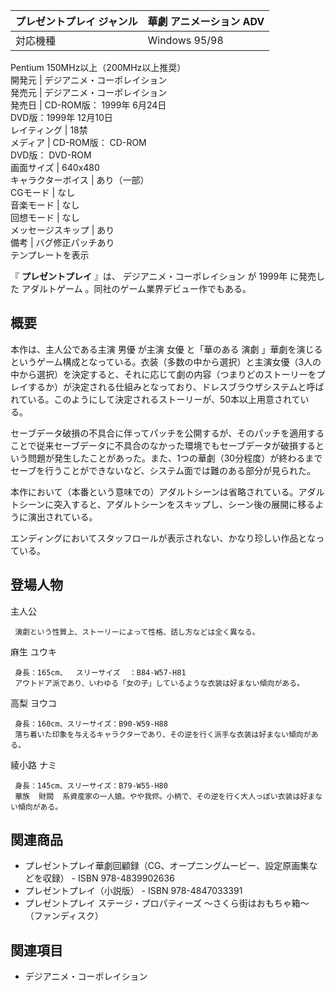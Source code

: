 プレゼントプレイ  ジャンル  |  華劇  アニメーション  ADV   
---|---  
対応機種  |  Windows 95/98    
Pentium  150MHz以上（200MHz以上推奨）  
開発元  |  デジアニメ・コーポレイション   
発売元  |  デジアニメ・コーポレイション   
発売日  |  CD-ROM版：  1999年  6月24日    
DVD版：1999年  12月10日  
レイティング  |  18禁   
メディア  |  CD-ROM版：  CD-ROM    
DVD版：  DVD-ROM  
画面サイズ  |  640x480   
キャラクターボイス  |  あり（一部）   
CGモード  |  なし   
音楽モード  |  なし   
回想モード  |  なし   
メッセージスキップ  |  あり   
備考  |  バグ修正パッチあり   
テンプレートを表示  
  
『 **プレゼントプレイ** 』は、  デジアニメ・コーポレイション  が  1999年  に発売した  アダルトゲーム
。同社のゲーム業界デビュー作でもある。

##  概要  

本作は、主人公である主演  男優  が主演  女優  と「華のある  演劇
」華劇を演じるというゲーム構成となっている。衣装（多数の中から選択）と主演女優（3人の中から選択）を決定すると、それに応じて劇の内容（つまりどのストーリーをプレイするか）が決定される仕組みとなっており、ドレスブラウザシステムと呼ばれている。このようにして決定されるストーリーが、50本以上用意されている。

セーブデータ破損の不具合に伴ってパッチを公開するが、そのパッチを適用することで従来セーブデータに不具合のなかった環境でもセーブデータが破損するという問題が発生したことがあった。また、1つの華劇（30分程度）が終わるまでセーブを行うことができないなど、システム面では難のある部分が見られた。

本作において（本番という意味での）アダルトシーンは省略されている。アダルトシーンに突入すると、アダルトシーンをスキップし、シーン後の展開に移るように演出されている。

エンディングにおいてスタッフロールが表示されない、かなり珍しい作品となっている。

##  登場人物  

主人公

     演劇という性質上、ストーリーによって性格、話し方などは全く異なる。 
麻生 ユウキ

     身長：165cm、  スリーサイズ  ：B84-W57-H81 
     アウトドア派であり、いわゆる「女の子」しているような衣装は好まない傾向がある。 
高梨 ヨウコ

     身長：160cm、スリーサイズ：B90-W59-H88 
     落ち着いた印象を与えるキャラクターであり、その逆を行く派手な衣装は好まない傾向がある。 
綾小路 ナミ

     身長：145cm、スリーサイズ：B79-W55-H80 
     華族  財閥  系資産家の一人娘。やや我侭。小柄で、その逆を行く大人っぽい衣装は好まない傾向がある。 

##  関連商品  

  * プレゼントプレイ華劇回顧録（CG、オープニングムービー、設定原画集などを収録） -  ISBN 978-4839902636 
  * プレゼントプレイ（小説版） -  ISBN 978-4847033391 
  * プレゼントプレイ ステージ・プロパティーズ ～さくら街はおもちゃ箱～（ファンディスク） 

##  関連項目  

  * デジアニメ・コーポレイション 

